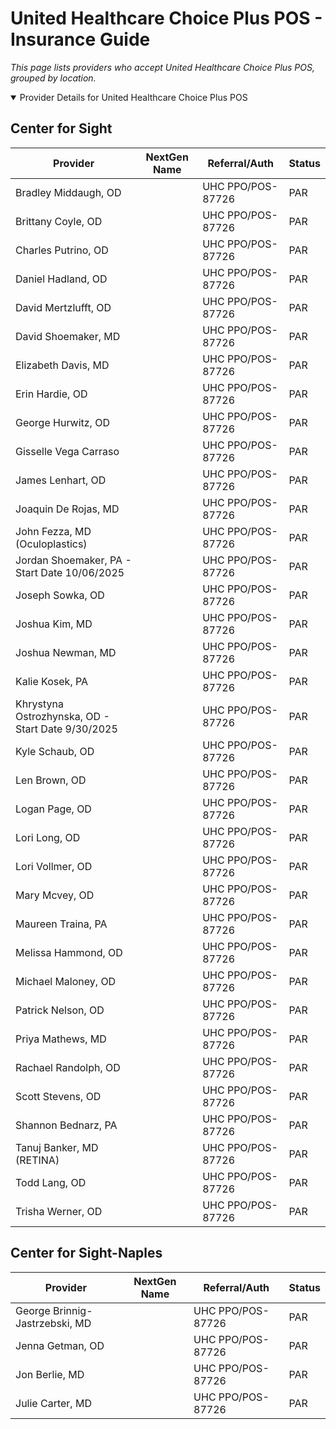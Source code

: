 # United Healthcare Choice Plus POS - Insurance Guide

*This page lists providers who accept United Healthcare Choice Plus POS, grouped by location.*

<details open><summary>Provider Details for United Healthcare Choice Plus POS</summary>

## Center for Sight

| Provider | NextGen Name | Referral/Auth | Status |
|----------|-------------|--------------|--------|
| Bradley Middaugh, OD |  | UHC PPO/POS-87726 | PAR |
| Brittany Coyle, OD |  | UHC PPO/POS-87726 | PAR |
| Charles Putrino, OD |  | UHC PPO/POS-87726 | PAR |
| Daniel Hadland, OD |  | UHC PPO/POS-87726 | PAR |
| David Mertzlufft, OD |  | UHC PPO/POS-87726 | PAR |
| David Shoemaker, MD |  | UHC PPO/POS-87726 | PAR |
| Elizabeth Davis, MD |  | UHC PPO/POS-87726 | PAR |
| Erin Hardie, OD |  | UHC PPO/POS-87726 | PAR |
| George Hurwitz, OD |  | UHC PPO/POS-87726 | PAR |
| Gisselle Vega Carraso |  | UHC PPO/POS-87726 | PAR |
| James Lenhart, OD |  | UHC PPO/POS-87726 | PAR |
| Joaquin De Rojas, MD |  | UHC PPO/POS-87726 | PAR |
| John Fezza, MD (Oculoplastics) |  | UHC PPO/POS-87726 | PAR |
| Jordan Shoemaker, PA - Start Date 10/06/2025 |  | UHC PPO/POS-87726 | PAR |
| Joseph Sowka, OD |  | UHC PPO/POS-87726 | PAR |
| Joshua Kim, MD |  | UHC PPO/POS-87726 | PAR |
| Joshua Newman, MD |  | UHC PPO/POS-87726 | PAR |
| Kalie Kosek, PA |  | UHC PPO/POS-87726 | PAR |
| Khrystyna Ostrozhynska, OD - Start Date 9/30/2025 |  | UHC PPO/POS-87726 | PAR |
| Kyle Schaub, OD |  | UHC PPO/POS-87726 | PAR |
| Len Brown, OD |  | UHC PPO/POS-87726 | PAR |
| Logan Page, OD |  | UHC PPO/POS-87726 | PAR |
| Lori Long, OD |  | UHC PPO/POS-87726 | PAR |
| Lori Vollmer, OD |  | UHC PPO/POS-87726 | PAR |
| Mary Mcvey, OD |  | UHC PPO/POS-87726 | PAR |
| Maureen Traina, PA |  | UHC PPO/POS-87726 | PAR |
| Melissa Hammond, OD |  | UHC PPO/POS-87726 | PAR |
| Michael Maloney, OD |  | UHC PPO/POS-87726 | PAR |
| Patrick Nelson, OD |  | UHC PPO/POS-87726 | PAR |
| Priya Mathews, MD |  | UHC PPO/POS-87726 | PAR |
| Rachael Randolph, OD |  | UHC PPO/POS-87726 | PAR |
| Scott Stevens, OD |  | UHC PPO/POS-87726 | PAR |
| Shannon Bednarz, PA |  | UHC PPO/POS-87726 | PAR |
| Tanuj Banker, MD (RETINA) |  | UHC PPO/POS-87726 | PAR |
| Todd Lang, OD |  | UHC PPO/POS-87726 | PAR |
| Trisha Werner, OD |  | UHC PPO/POS-87726 | PAR |

## Center for Sight-Naples

| Provider | NextGen Name | Referral/Auth | Status |
|----------|-------------|--------------|--------|
| George Brinnig-Jastrzebski, MD |  | UHC PPO/POS-87726 | PAR |
| Jenna Getman, OD |  | UHC PPO/POS-87726 | PAR |
| Jon Berlie, MD |  | UHC PPO/POS-87726 | PAR |
| Julie Carter, MD |  | UHC PPO/POS-87726 | PAR |

</details>


